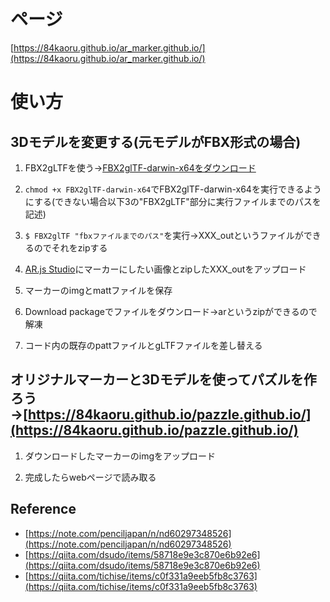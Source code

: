 # ページ
[https://84kaoru.github.io/ar_marker.github.io/](https://84kaoru.github.io/ar_marker.github.io/)

# 使い方

## 3Dモデルを変更する(元モデルがFBX形式の場合)
1. FBX2gLTFを使う→[FBX2glTF-darwin-x64をダウンロード](https://github.com/facebookincubator/FBX2glTF/releases)

2. `chmod +x FBX2glTF-darwin-x64`でFBX2glTF-darwin-x64を実行できるようにする(できない場合以下3の"FBX2gLTF"部分に実行ファイルまでのパスを記述)

3. `$ FBX2glTF "fbxファイルまでのパス"`を実行→XXX_outというファイルができるのでそれをzipする

4. [AR.js Studio](https://ar-js-org.github.io/studio/pages/marker/index.html)にマーカーにしたい画像とzipしたXXX_outをアップロード

5. マーカーのimgとmattファイルを保存

6. Download packageでファイルをダウンロード→arというzipができるので解凍

7. コード内の既存のpattファイルとgLTFファイルを差し替える


## オリジナルマーカーと3Dモデルを使ってパズルを作ろう→[https://84kaoru.github.io/pazzle.github.io/](https://84kaoru.github.io/pazzle.github.io/)
1. ダウンロードしたマーカーのimgをアップロード

2. 完成したらwebページで読み取る


## Reference
- [https://note.com/penciljapan/n/nd60297348526](https://note.com/penciljapan/n/nd60297348526)
- [https://qiita.com/dsudo/items/58718e9e3c870e6b92e6](https://qiita.com/dsudo/items/58718e9e3c870e6b92e6)
- [https://qiita.com/tichise/items/c0f331a9eeb5fb8c3763](https://qiita.com/tichise/items/c0f331a9eeb5fb8c3763)
